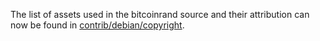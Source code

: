 The list of assets used in the bitcoinrand source and their attribution can now be found in [contrib/debian/copyright](../contrib/debian/copyright).
